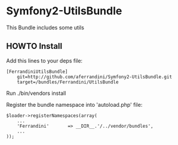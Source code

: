 # Symfony2-UtilsBundle #

This Bundle includes some utils

## HOWTO Install ##

Add this lines to your deps file:

    [FerrandiniUtilsBundle]
        git=http://github.com/aferrandini/Symfony2-UtilsBundle.git
        target=/bundles/Ferrandini/UtilsBundle

Run ./bin/vendors install

Register the bundle namespace into 'autoload.php' file:

    $loader->registerNamespaces(array(
        ...
        'Ferrandini'       => __DIR__.'/../vendor/bundles',
        ...
    ));
